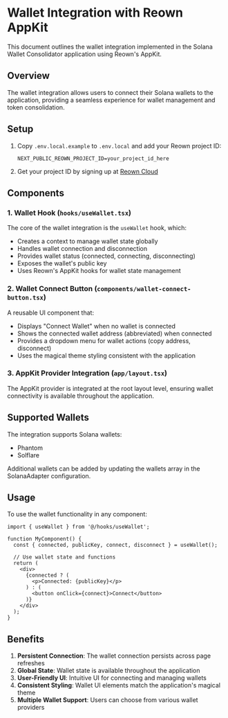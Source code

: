 # Wallet Integration with Reown AppKit

This document outlines the wallet integration implemented in the Solana Wallet Consolidator application using Reown's AppKit.

## Overview

The wallet integration allows users to connect their Solana wallets to the application, providing a seamless experience for wallet management and token consolidation.

## Setup

1. Copy `.env.local.example` to `.env.local` and add your Reown project ID:
   ```
   NEXT_PUBLIC_REOWN_PROJECT_ID=your_project_id_here
   ```

2. Get your project ID by signing up at [Reown Cloud](https://cloud.reown.com)

## Components

### 1. Wallet Hook (`hooks/useWallet.tsx`)

The core of the wallet integration is the `useWallet` hook, which:

- Creates a context to manage wallet state globally
- Handles wallet connection and disconnection
- Provides wallet status (connected, connecting, disconnecting)
- Exposes the wallet's public key
- Uses Reown's AppKit hooks for wallet state management

### 2. Wallet Connect Button (`components/wallet-connect-button.tsx`)

A reusable UI component that:

- Displays "Connect Wallet" when no wallet is connected
- Shows the connected wallet address (abbreviated) when connected
- Provides a dropdown menu for wallet actions (copy address, disconnect)
- Uses the magical theme styling consistent with the application

### 3. AppKit Provider Integration (`app/layout.tsx`)

The AppKit provider is integrated at the root layout level, ensuring wallet connectivity is available throughout the application.

## Supported Wallets

The integration supports Solana wallets:

- Phantom
- Solflare

Additional wallets can be added by updating the wallets array in the SolanaAdapter configuration.

## Usage

To use the wallet functionality in any component:

```tsx
import { useWallet } from '@/hooks/useWallet';

function MyComponent() {
  const { connected, publicKey, connect, disconnect } = useWallet();
  
  // Use wallet state and functions
  return (
    <div>
      {connected ? (
        <p>Connected: {publicKey}</p>
      ) : (
        <button onClick={connect}>Connect</button>
      )}
    </div>
  );
}
```

## Benefits

1. **Persistent Connection**: The wallet connection persists across page refreshes
2. **Global State**: Wallet state is available throughout the application
3. **User-Friendly UI**: Intuitive UI for connecting and managing wallets
4. **Consistent Styling**: Wallet UI elements match the application's magical theme
5. **Multiple Wallet Support**: Users can choose from various wallet providers 